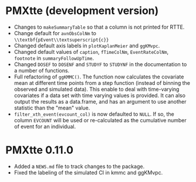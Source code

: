# PMXtte (development version)

* Changes to `makeSummaryTable` so that a column is not printed for RTTE.
* Change default for `avnObsColNm` to `\\textbf{pEvent\\textsuperscript{c}}`
* Changed default axis labels in `plotKaplanMeier` and `ggKMvpc`.
* Changed default values of `caption`, `fTimeColNm`, `EventRateColNm`, `footnote` in `summaryFollowUpTime`.
* Changed `DOSEF` to `DOSENF` and `STUDYF` to `STUDYNF` in the documentation to a number of functions.
* Full refactoring of `ggKMMC()`. The function now calculates the covariate mean at different time points from a step function (instead of binning the observed and simulated data). This enable to deal with time-varying covariates if a data set with time varying values is provided. It can also output the results as a data.frame, and has an argument to use another statistic than the "mean" value.
* `filter_xth_event(evcount_col)` is now defaulted to `NULL`. If so, the column `EVCOUNT` will be used or re-calculated as the cumulative number of event for an individual.

# PMXtte 0.11.0

* Added a `NEWS.md` file to track changes to the package.
* Fixed the labeling of the simulated CI in kmmc and ggKMvpc.
